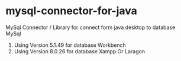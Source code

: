 # mysql-connector-for-java

MySql Connector / Library for connect form java desktop to database MySql
1. Using Version 5.1.49 for database Workbench
2. Using Version 8.0.26 for database Xampp Or Laragon
